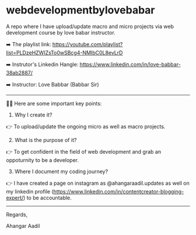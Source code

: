 # webdevelopmentbylovebabar
A repo where I have upload/update macro and micro projects via web development course by love babar instructor.

➡️ The playlist link: https://youtube.com/playlist?list=PLDzeHZWIZsTo0wSBcg4-NMIbC0L8evLrD

➡️ Instrutor's Linkedin Hangle: https://www.linkedin.com/in/love-babbar-38ab2887/

➡️ Instructor: Love Babbar (Babbar Sir)

----------------------------------------------------------------------------------------
🧑‍💻 Here are some important key points:

1. Why I create it?

👉 To upload/update the ongoing micro as well as macro projects.

2. What is the purpose of it?

👉 To get confident in the field of web development and grab an oppoturnity to be a developer.

3. Where I document my coding journey?

👉 I have created a page on instagram as @ahangaraadil.updates as well on my linkedin profile 
(https://www.linkedin.com/in/contentcreator-blogging-expert/) to be accountable.

------------------------------------------------------------------------------------------

Regards,

Ahangar Aadil
